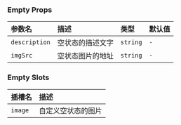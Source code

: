### Empty Props

| 参数名 | 描述 | 类型 | 默认值 |
| :--- | :--- | :--- | :--- |
| `description` | 空状态的描述文字 | `string` | `-` |
| `imgSrc` | 空状态图片的地址 | `string` | `-` |

### Empty Slots

| 插槽名 | 描述 |
| :--- | :--- |
| `image` | 自定义空状态的图片 |